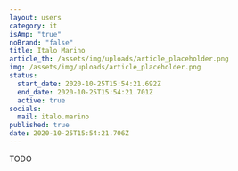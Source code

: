 ```yaml
---
layout: users
category: it
isAmp: "true"
noBrand: "false"
title: Italo Marino
article_th: /assets/img/uploads/article_placeholder.png
img: /assets/img/uploads/article_placeholder.png
status:
  start_date: 2020-10-25T15:54:21.692Z
  end_date: 2020-10-25T15:54:21.701Z
  active: true
socials:
  mail: italo.marino
published: true
date: 2020-10-25T15:54:21.706Z
---
```

TODO